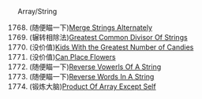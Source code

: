 Array/String

1768. (随便瞄一下)[Merge Strings Alternately](https://github.com/yuchenwang2011/Java-Practice/blob/master/1500-1800/1768.MergeStringsAlternately)
1071. (辗转相除法)[Greatest Common Divisor Of Strings](https://github.com/yuchenwang2011/Java-Practice/blob/master/901-1200/1001-1050/1071.GreatestCommonDivisorOfStrings)
1431. (没价值)[Kids With the Greatest Number of Candies](https://github.com/yuchenwang2011/Java-Practice/blob/master/1200-1500/1400-1450/1431.KidsWithTheGreatestNumberOfCandies)
605.  (没价值)[Can Place Flowers](https://github.com/yuchenwang2011/Java-Practice/blob/master/601-900/601-650/605.CanPlaceFlowers)
345.  (随便瞄一下)[Reverse Vowerls Of A String](https://github.com/yuchenwang2011/Java-Practice/blob/master/301-600/301-350/345.ReverseVowelsOfAString.java)
151.  (随便瞄一下)[Reverse Words In A String](https://github.com/yuchenwang2011/Java-Practice/blob/master/1-300/151-200/151.ReverseWordsInAString.java)
238.  (锻炼大脑)[Product Of Array Except Self](https://github.com/yuchenwang2011/Java-Practice/blob/master/1-300/201-250/238.ProductOfArrayExceptSelf.java)
